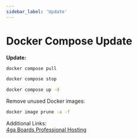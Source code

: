 ```yaml
---
sidebar_label: 'Update'
---
```


# Docker Compose Update

**Update:**
```bash
docker compose pull
```
```bash
docker compose stop
```
```bash
docker compose up -d
```
Remove unused Docker images:
```bash
docker image prune -a -f
```

Additional Links:\
[4ga Boards Professional Hosting](./install-4gaboards)
